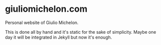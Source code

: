 # giuliomichelon.com
Personal website of Giulio Michelon.

This is done all by hand and it's static for the sake of simplicity. Maybe one day it will be integrated in Jekyll but now it's enough.